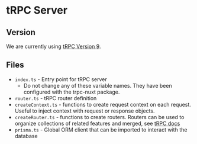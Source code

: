 # tRPC Server

## Version

We are currently using [tRPC Version 9](https://trpc.io/docs/v9/).

## Files

- `index.ts` - Entry point for tRPC server
  - Do not change any of these variable names. They have been configured with the trpc-nuxt package.
- `router.ts` - tRPC router definition
- `createContext.ts` - functions to create request context on each request. Useful to inject context with request or response objects.
- `createRouter.ts` - functions to create routers. Routers can be used to organize collections of related features and merged, see [tRPC docs](https://trpc.io/docs/v9/merging-routers)
- `prisma.ts` - Global ORM client that can be imported to interact with the database
